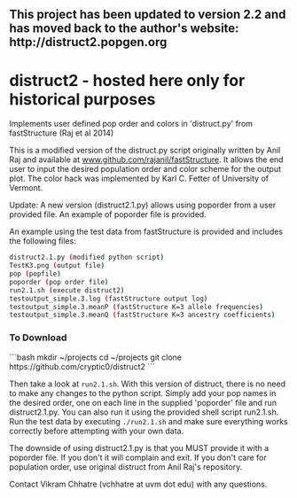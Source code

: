 <h2>This project has been updated to version 2.2 and has moved back to the author's website: http://distruct2.popgen.org </h2>


# distruct2 - hosted here only for historical purposes
Implements user defined pop order and colors in 'distruct.py' from fastStructure (Raj et al 2014)

This is a modified version of the distruct.py script originally written by Anil Raj and available at www.github.com/rajanil/fastStructure.  It allows the end user to input the desired population order and color scheme for the output plot.  The color hack was implemented by Karl C. Fetter of University of Vermont.

Update: A new version (distruct2.1.py) allows using poporder from a user provided file.  An example of poporder file is provided.  

An example using the test data from fastStructure is provided and includes the following files:
```bash
distruct2.1.py (modified python script)
TestK3.png (output file)
pop (popfile)
poporder (pop order file)
run2.1.sh (execute distruct2)
testoutput_simple.3.log (fastStructure output log)
testoutput_simple.3.meanP (fastStructure K=3 allele frequencies)
testoutput_simple.3.meanQ (fastStructure K=3 ancestry coefficients)
```

<h3> To Download </h3>
```bash
mkdir ~/projects
cd ~/projects
git clone https://github.com/cryptic0/distruct2
```

Then take a look at ```run2.1.sh```.  With this version of distruct, there is no need to make any changes to the python script.  Simply add your pop names in the desired order, one on each line in the supplied 'poporder' file and run distruct2.1.py.  You can also run it using the provided shell script run2.1.sh.   Run the test data by executing ```./run2.1.sh``` and make sure everything works correctly before attempting with your own data.

The downside of using distruct2.1.py is that you MUST provide it with a poporder file.  If you don't it will complain and exit.  If you don't care for population order, use original distruct from Anil Raj's repository.

Contact Vikram Chhatre (vchhatre at uvm dot edu) with any questions.

